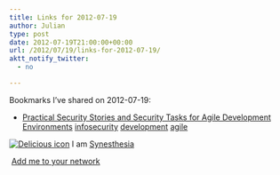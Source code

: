 ```yaml
---
title: Links for 2012-07-19
author: Julian
type: post
date: 2012-07-19T21:00:00+00:00
url: /2012/07/19/links-for-2012-07-19/
aktt_notify_twitter:
  - no

---
```

Bookmarks I&#8217;ve shared on 2012-07-19:

  * [Practical Security Stories and Security Tasks for Agile Development Environments][1] 
    [infosecurity][2] [development][3] [agile][4] </li> </ul> 
    
    <p class="deliciouslink">
      <a href="https://del.icio.us/synesthesia" title="See all my bookmarks on del.icio.us"><img src="https://www.synesthesia.co.uk/images/deliciousicon.jpg" alt="Delicious icon" /></a>&nbsp;I am <a href="https://del.icio.us/synesthesia" title="See all my bookmarks on del.icio.us">Synesthesia</a>
    </p>
    
    <p class="deliciouslink">
      <a href="https://del.icio.us/network?add=synesthesia" title="Add me to your del.icio.us network"><img src="https://www.synesthesia.co.uk/images/add.gif" alt="" /></a>&nbsp;<a href="https://del.icio.us/network?add=synesthesia" title="Add me to your del.icio.us network">Add me to your network</a>
    </p>

 [1]: https://www.safecode.org/publications/SAFECode_Agile_Dev_Security0712.pdf
 [2]: https://www.delicious.com/synesthesia/infosecurity
 [3]: https://www.delicious.com/synesthesia/development
 [4]: https://www.delicious.com/synesthesia/agile